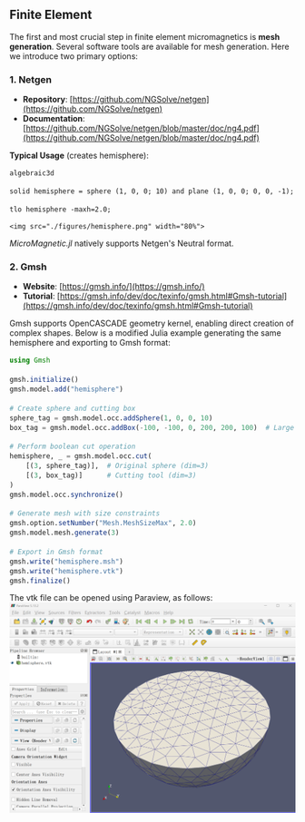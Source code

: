 ## Finite Element

The first and most crucial step in finite element micromagnetics is **mesh generation**. 
Several software tools are available for mesh generation. Here we introduce two primary options:

### 1. Netgen
- **Repository**: [https://github.com/NGSolve/netgen](https://github.com/NGSolve/netgen)
- **Documentation**: [https://github.com/NGSolve/netgen/blob/master/doc/ng4.pdf](https://github.com/NGSolve/netgen/blob/master/doc/ng4.pdf)
  
**Typical Usage** (creates hemisphere):
```ng
algebraic3d

solid hemisphere = sphere (1, 0, 0; 10) and plane (1, 0, 0; 0, 0, -1);

tlo hemisphere -maxh=2.0;
```
 
```@raw html
<img src="./figures/hemisphere.png" width="80%">
```

*MicroMagnetic.jl* natively supports Netgen's Neutral format.

### 2. Gmsh
- **Website**: [https://gmsh.info/](https://gmsh.info/)
- **Tutorial**: [https://gmsh.info/dev/doc/texinfo/gmsh.html#Gmsh-tutorial](https://gmsh.info/dev/doc/texinfo/gmsh.html#Gmsh-tutorial)

Gmsh supports OpenCASCADE geometry kernel, enabling direct creation of complex shapes. Below is a modified Julia example generating the same hemisphere and exporting to Gmsh format:

```julia
using Gmsh

gmsh.initialize()
gmsh.model.add("hemisphere")

# Create sphere and cutting box
sphere_tag = gmsh.model.occ.addSphere(1, 0, 0, 10)
box_tag = gmsh.model.occ.addBox(-100, -100, 0, 200, 200, 100)  # Large cutting box

# Perform boolean cut operation
hemisphere, _ = gmsh.model.occ.cut(
    [(3, sphere_tag)],  # Original sphere (dim=3)
    [(3, box_tag)]      # Cutting tool (dim=3)
)
gmsh.model.occ.synchronize()

# Generate mesh with size constraints
gmsh.option.setNumber("Mesh.MeshSizeMax", 2.0)
gmsh.model.mesh.generate(3)

# Export in Gmsh format
gmsh.write("hemisphere.msh")
gmsh.write("hemisphere.vtk")
gmsh.finalize()
```

The vtk file can be opened using Paraview, as follows:
![Hemisphere Mesh](figures/paraview.png)  
